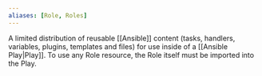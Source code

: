```yaml
---
aliases: [Role, Roles]
---
```


A limited distribution of reusable [[Ansible]] content (tasks, handlers, variables, plugins, templates and files) for use inside of a [[Ansible Play|Play]]. To use any Role resource, the Role itself must be imported into the Play.